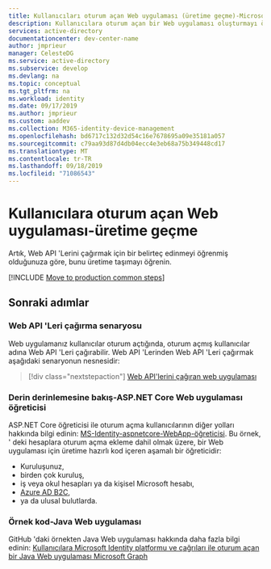 ```yaml
---
title: Kullanıcıları oturum açan Web uygulaması (üretime geçme)-Microsoft Identity platform
description: Kullanıcılara oturum açan bir Web uygulaması oluşturmayı öğrenin (üretime geçin)
services: active-directory
documentationcenter: dev-center-name
author: jmprieur
manager: CelesteDG
ms.service: active-directory
ms.subservice: develop
ms.devlang: na
ms.topic: conceptual
ms.tgt_pltfrm: na
ms.workload: identity
ms.date: 09/17/2019
ms.author: jmprieur
ms.custom: aaddev
ms.collection: M365-identity-device-management
ms.openlocfilehash: bd6717c132d32d54c16e7678695a09e35181a057
ms.sourcegitcommit: c79aa93d87d4db04ecc4e3eb68a75b349448cd17
ms.translationtype: MT
ms.contentlocale: tr-TR
ms.lasthandoff: 09/18/2019
ms.locfileid: "71086543"
---
```

# <a name="web-app-that-signs-in-users---move-to-production"></a>Kullanıcılara oturum açan Web uygulaması-üretime geçme

Artık, Web API 'Lerini çağırmak için bir belirteç edinmeyi öğrenmiş olduğunuza göre, bunu üretime taşımayı öğrenin.

[!INCLUDE [Move to production common steps](../../../includes/active-directory-develop-scenarios-production.md)]

## <a name="next-steps"></a>Sonraki adımlar

### <a name="calling-web-apis-scenario"></a>Web API 'Leri çağırma senaryosu

Web uygulamanız kullanıcılar oturum açtığında, oturum açmış kullanıcılar adına Web API 'Leri çağırabilir. Web API 'Lerinden Web API 'Leri çağırmak aşağıdaki senaryonun nesnesidir:

> [!div class="nextstepaction"]
> [Web API'lerini çağıran web uygulaması](scenario-web-app-call-api-overview.md)

### <a name="deep-dive---aspnet-core-web-app-tutorial"></a>Derin derinlemesine bakış-ASP.NET Core Web uygulaması öğreticisi

ASP.NET Core öğreticisi ile oturum açma kullanıcılarının diğer yolları hakkında bilgi edinin: [MS-Identity-aspnetcore-WebApp-öğreticisi](https://github.com/Azure-Samples/ms-identity-aspnetcore-webapp-tutorial). Bu örnek, ' deki hesaplara oturum açma ekleme dahil olmak üzere, bir Web uygulaması için üretime hazırlı kod içeren aşamalı bir öğreticidir:

- Kuruluşunuz,
- birden çok kuruluş,
- iş veya okul hesapları ya da kişisel Microsoft hesabı,
- [Azure AD B2C](https://aka.ms/aadb2c),
- ya da ulusal bulutlarda.

### <a name="sample-code---java-web-app"></a>Örnek kod-Java Web uygulaması

GitHub 'daki örnekten Java Web uygulaması hakkında daha fazla bilgi edinin: [Kullanıcılara Microsoft Identity platformu ve çağrıları ile oturum açan bir Java Web uygulaması Microsoft Graph](https://github.com/Azure-Samples/ms-identity-java-webapp)

